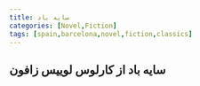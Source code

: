 ```yaml
---
title: سایه باد
categories: [Novel,Fiction]
tags: [spain,barcelona,novel,fiction,classics]
---
```


<style type="text/css">
 @font-face {
  font-family: 'Roya';
  src: url('../../roya.ttf');
}
  
p {
    font-family: Roya; 
    direction: rtl;
    font-size:24px;
}
</style>

## سایه باد از کارلوس لوییس زافون


